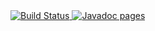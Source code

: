 <a href='https://semaphoreci.com/hiebra/site-test' style='horizontal-align:left'> 
  <img src='https://semaphoreci.com/api/v1/hiebra/site-test/branches/master/badge.svg' alt='Build Status'>
</a>
<a href='http://softalks.github.io/site-test/apidocs/index.html' style='horizontal-align:right'> 
  <img src='http://www.konakart.com/wp-content/uploads/2014/11/javadoc.png' alt='Javadoc pages'>
</a>

